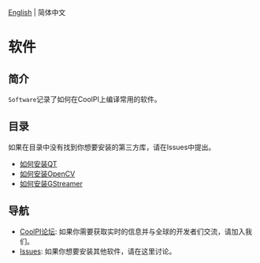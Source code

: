 [English](./README.md) | 简体中文

# 软件

## 简介

`Software`记录了如何在CoolPI上编译常用的软件。

## 目录

如果在目录中没有找到你想要安装的第三方库，请在Issues中提出。

* [如何安装QT](./QT/QT_Install_CN.md)
* [如何安装OpenCV](./OpenCV/OpenCV_Install_CN.md)
* [如何安装GStreamer](./GStreamer/GStreamer_Install_CN.md)



## 导航

* [CoolPI论坛](https://www.cool-pi.com): 如果你需要获取实时的信息并与全球的开发者们交流，请加入我们。
* [Issues](https://github.com/yanyitech/coolpi_4B_docs/issues): 如果你想要安装其他软件，请在这里讨论。